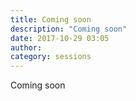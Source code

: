 ```yaml
---
title: Coming soon
description: "Coming soon"
date: 2017-10-29 03:05
author:
category: sessions
---
```

Coming soon